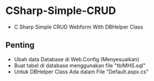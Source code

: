 # CSharp-Simple-CRUD
* C Sharp Simple CRUD Webform With DBHelper Class

## Penting
  - Ubah data Database di Web.Config (Menyesuaikan)
  - Buat tabel di database menggunakan file "tblMHS.sql"
  - Untuk DBHelper Class Ada dalam File "Default.aspx.cs"